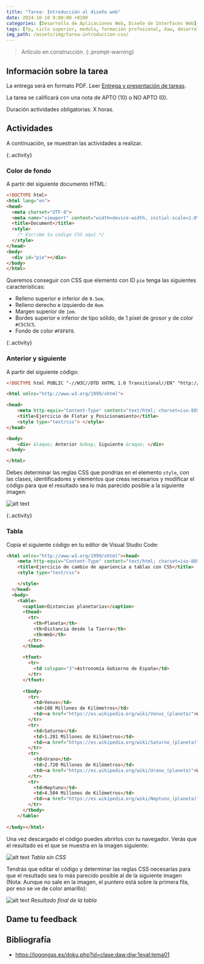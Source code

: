 ```yaml
---
title: "Tarea: Introducción al diseño web"
date: 2024-10-10 9:00:00 +0100
categories: [Desarrollo de Aplicaciones Web, Diseño de Interfaces Web]
tags: [fp, ciclo superior, modulo, formación profesional, daw, desarrollo de aplicaciones web, diseño de interfaces web, diw]
img_path: /assets/img/tarea-introduccion-css/
---
```


> Artículo en construcción.
{:.prompt-warning}

## Información sobre la tarea

La entrega será en formato PDF. Leer [Entrega y presentación de tareas](/posts/entrega-presentacion-tareas/).

La tarea se calificará con una nota de APTO (10) o NO APTO (0).

Duración actividades obligatorias: X horas.

## Actividades

A continuación, se muestran las actividades a realizar.

{:.activity}
### Color de fondo

A partir del siguiente documento HTML:

```html
<!DOCTYPE html>
<html lang="en">
<head>
  <meta charset="UTF-8">
  <meta name="viewport" content="width=device-width, initial-scale=1.0">
  <title>Document</title>
  <style>
    /* Escribe tu código CSS aquí */
  </style>
</head>
<body>
  <div id="pie"></div>
</body>
</html>
```

Queremos conseguir con CSS que elemento con ID `pie` tenga las siguientes características:

- Relleno superior e inferior de `0.5em`.
- Relleno derecho e izquierdo de `0em`.
- Margen superior de `1em`.
- Bordes superior e inferior de tipo sólido, de 1 píxel de grosor y de color `#C5C5C5`.
- Fondo de color `#F8F8F8`.

{:.activity}
### Anterior y siguiente

A partir del siguiente código:

```html
<!DOCTYPE html PUBLIC "-//W3C//DTD XHTML 1.0 Transitional//EN" "http://www.w3.org/TR/xhtml1/DTD/xhtml1-transitional.dtd">

<html xmlns="http://www.w3.org/1999/xhtml">

<head>
    <meta http-equiv="Content-Type" content="text/html; charset=iso-8859-1" />
    <title>Ejercicio de Flotar y Posicionamiento</title>
    <style type="text/css"> </style>
</head>

<body>
    <div> &laquo; Anterior &nbsp; Siguiente &raquo; </div>
</body>

</html>
```

Debes determinar las reglas CSS que pondrías en el elemento `style`, con las clases, identificadores y elementos que creas necesarios y modificar el código para que el resultado sea lo más parecido posible a la siguiente imagen:

![alt text](anteriorSiguiente.png)

{:.activity}
### Tabla

Copia el siguiente código en tu editor de Visual Studio Code:

```html
<html xmlns="http://www.w3.org/1999/xhtml"><head>
    <meta http-equiv="Content-Type" content="text/html; charset=iso-8859-1">
    <title>Ejercicio de cambio de apariencia a tablas con CSS</title>
    <style type="text/css">

    </style>
  </head>
  <body>
    <table>
      <caption>Distancias planetarias</caption>
      <thead>
        <tr>
          <th>Planeta</th>
          <th>Distancia desde la Tierra</th>
          <th>Web</th>
        </tr>
      </thead>
 
      <tfoot>
        <tr>
          <td colspan="3">Astronomía Gobierno de España</td>
        </tr>
      </tfoot>
 
      <tbody>
        <tr>
          <td>Venus</td>
          <td>108 Millones de Kilómetros</td>
          <td><a href="https://es.wikipedia.org/wiki/Venus_(planeta)">Web Venus</a></td>
        </tr>
        <tr>
          <td>Saturno</td>
          <td>1.281 Millones de Kilómetros</td>
          <td><a href="https://es.wikipedia.org/wiki/Saturno_(planeta)">Web Saturno</a></td>
        </tr>
        <tr>
          <td>Urano</td>
          <td>2.720 Millones de Kilómetros</td>
          <td><a href="https://es.wikipedia.org/wiki/Urano_(planeta)">Web Urano</a></td>
        </tr>
        <tr>
          <td>Neptuno</td>
          <td>4.504 Millones de Kilómetros</td>
          <td><a href="https://es.wikipedia.org/wiki/Neptuno_(planeta)">Web Neptuno</a></td>
        </tr>
      </tbody>
    </table>
  
</body></html>
```

Una vez descargado el código puedes abrirlos con tu navegador. Verás que el resultado es el que se muestra en la imagen siguiente:

![alt text](tablaInicio.png)
_Tabla sin CSS_

Tendrás que editar el código y determinar las reglas CSS necesarias para que el resultado sea lo más parecido posible al de la siguiente imagen (Nota: Aunque no sale en la imagen, el puntero está sobre la primera fila, por eso se ve de color amarillo):

![alt text](tablaFin.png)
_Resultado final de la tabla_

## Dame tu feedback

## Bibliografía

- <https://logongas.es/doku.php?id=clase:daw:diw:1eval:tema01>
